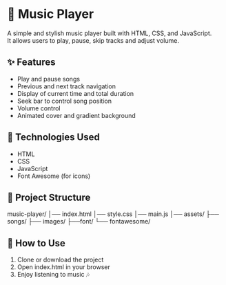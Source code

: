 # 🎵 Music Player

A simple and stylish music player built with HTML, CSS, and JavaScript.  
It allows users to play, pause, skip tracks and adjust volume.

## ✨ Features
- Play and pause songs
- Previous and next track navigation
- Display of current time and total duration
- Seek bar to control song position
- Volume control
- Animated cover and gradient background

## 🚀 Technologies Used
- HTML
- CSS
- JavaScript
- Font Awesome (for icons)

## 📂 Project Structure
music-player/
│── index.html
│── style.css
│── main.js
│── assets/
    ├── songs/
    ├── images/
    ├──font/
    └── fontawesome/

## 📌 How to Use
1. Clone or download the project
2. Open index.html in your browser
3. Enjoy listening to music 🎶